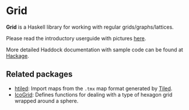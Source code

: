 # Grid

**Grid** is a Haskell library for working with regular grids/graphs/lattices.

Please read the introductory userguide with pictures [here][wiki].

More detailed Haddock documentation with sample code can be found at [Hackage][hackage].

## Related packages

- [htiled][htiled]: Import maps from the `.tmx` map format generated by [Tiled][Tiled].
- [IcoGrid][IcoGrid]: Defines functions for dealing with a type of hexagon grid wrapped around a sphere.

[wiki]:https://github.com/mhwombat/grid/wiki
[hackage]:http://hackage.haskell.org/packages/archive/grid/latest/doc/html/Math-Geometry-Grid.html
[htiled]:http://hackage.haskell.org/package/htiled
[Tiled]:http://www.mapeditor.org
[IcoGrid]:http://hackage.haskell.org/package/IcoGrid
